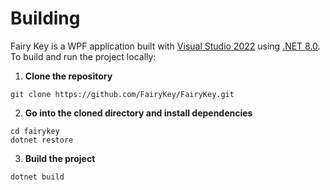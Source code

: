 # Building
Fairy Key is a WPF application built with [Visual Studio 2022](https://visualstudio.microsoft.com/downloads/) using [.NET 8.0](https://dotnet.microsoft.com/en-us/download/dotnet/8.0).  To build and run the project locally:

1. **Clone the repository**
```
git clone https://github.com/FairyKey/FairyKey.git
```

2. **Go into the cloned directory and install dependencies**
```
cd fairykey
dotnet restore
```

3. **Build the project**
```
dotnet build
```
